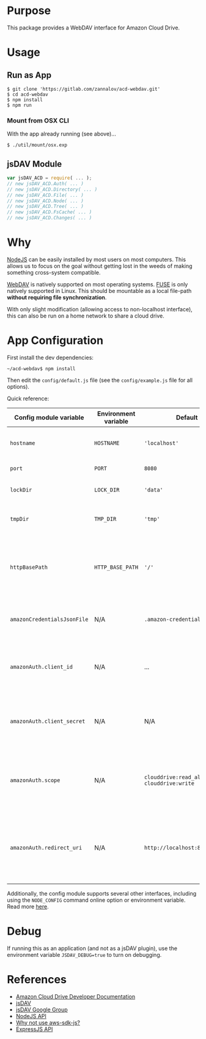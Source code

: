 # Purpose #

This package provides a WebDAV interface for Amazon Cloud Drive.

# Usage #

## Run as App

```shell
$ git clone 'https://gitlab.com/zannalov/acd-webdav.git'
$ cd acd-webdav
$ npm install
$ npm run
```

### Mount from OSX CLI

With the app already running (see above)...

```shell
$ ./util/mount/osx.exp
```

## jsDAV Module

```javascript
var jsDAV_ACD = require( ... );
// new jsDAV_ACD.Auth( ... )
// new jsDAV_ACD.Directory( ... )
// new jsDAV_ACD.File( ... )
// new jsDAV_ACD.Node( ... )
// new jsDAV_ACD.Tree( ... )
// new jsDAV_ACD.FsCache( ... )
// new jsDAV_ACD.Changes( ... )
```

# Why #

[NodeJS](https://nodejs.org/) can be easily installed by most users on most computers. This allows us to focus on the goal without getting lost in the weeds of making something cross-system compatible.

[WebDAV](http://www.webdav.org/) is natively supported on most operating systems. [FUSE](http://fuse.sourceforge.net/) is only natively supported in Linux. This should be mountable as a local file-path **without requiring file synchronization**.

With only slight modification (allowing access to non-localhost interface), this can also be run on a home network to share a cloud drive.

# App Configuration #

First install the dev dependencies:

```shell
~/acd-webdav$ npm install
```

Then edit the ``config/default.js`` file (see the ``config/example.js`` file for all options).

Quick reference:

Config module variable          | Environment variable  | Default value                             | Description
----------------------          | --------------------  | -------------                             | -----------
``hostname``                    | ``HOSTNAME``          | ``'localhost'``                           | Which interface and host name to listen upon
``port``                        | ``PORT``              | ``8080``                                  | What port to open
``lockDir``                     | ``LOCK_DIR``          | ``'data'``                                | Where to put WebDAV lock files
``tmpDir``                      | ``TMP_DIR``           | ``'tmp'``                                 | Where to put WebDAV temporary files
``httpBasePath``                | ``HTTP_BASE_PATH``    | ``'/'``                                   | Where on the URL to put the WebDAV mount point (by default the root to work with Windows XP)
``amazonCredentialsJsonFile``   | N/A                   | ``.amazon-credentials.json``              | Where to cache the credentials when not running
``amazonAuth.client_id``        | N/A                   | ...                                       | The ``client_id`` required for authorizing against Amazon Cloud Drive
``amazonAuth.client_secret``    | N/A                   | N/A                                       | An optional ``client_secret`` if you don't want access to periodically time out
``amazonAuth.scope``            | N/A                   | ``clouddrive:read_all clouddrive:write``  | What permissions this application needs within Amazon's auth framework
``amazonAuth.redirect_uri``     | N/A                   | ``http://localhost:8080/signin.html``     | Where Amazon should send the login info - **should match hostname and port above**

Additionally, the config module supports several other interfaces, including using the ``NODE_CONFIG`` command online option or environment variable. Read more [here](https://www.npmjs.com/package/config).

# Debug #

If running this as an application (and not as a jsDAV plugin), use the environment variable ``JSDAV_DEBUG=true`` to turn on debugging.

# References #

* [Amazon Cloud Drive Developer Documentation](https://developer.amazon.com/public/apis/experience/cloud-drive/)
* [jsDAV](https://github.com/mikedeboer/jsDAV)
* [jsDAV Google Group](https://groups.google.com/forum/#!forum/jsdav)
* [NodeJS API](https://nodejs.org/api/)
* [Why not use aws-sdk-js?](https://github.com/aws/aws-sdk-net/issues/188)
* [ExpressJS API](http://expressjs.com/api.html)
